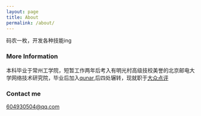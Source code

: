 ```yaml
---
layout: page
title: About
permalink: /about/
---
```


码农一枚，开发各种技能ing

### More Information

本科毕业于常州工学院，短暂工作两年后考入有明光村高级技校美誉的北京邮电大学网络技术研究院，毕业后加入[qunar](http://www.qunar.com/),后四处辗转，现就职于[大众点评](http://www.dianping.com/)

### Contact me

[604930504@qq.com](mailto:604930504@qq.com)
